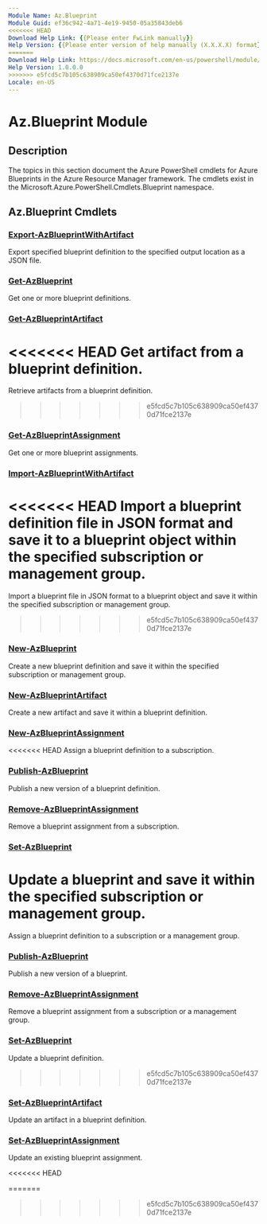 ```yaml
---
Module Name: Az.Blueprint
Module Guid: ef36c942-4a71-4e19-9450-05a35843deb6
<<<<<<< HEAD
Download Help Link: {{Please enter FwLink manually}}
Help Version: {{Please enter version of help manually (X.X.X.X) format}}
=======
Download Help Link: https://docs.microsoft.com/en-us/powershell/module/az.blueprint
Help Version: 1.0.0.0
>>>>>>> e5fcd5c7b105c638909ca50ef4370d71fce2137e
Locale: en-US
---
```


# Az.Blueprint Module
## Description
The topics in this section document the Azure PowerShell cmdlets for Azure Blueprints in the Azure Resource Manager framework. The cmdlets exist in the Microsoft.Azure.PowerShell.Cmdlets.Blueprint namespace.

## Az.Blueprint Cmdlets
### [Export-AzBlueprintWithArtifact](Export-AzBlueprintWithArtifact.md)
Export specified blueprint definition to the specified output location as a JSON file. 

### [Get-AzBlueprint](Get-AzBlueprint.md)
Get one or more blueprint definitions.

### [Get-AzBlueprintArtifact](Get-AzBlueprintArtifact.md)
<<<<<<< HEAD
Get artifact from a blueprint definition.
=======
Retrieve artifacts from a blueprint definition.
>>>>>>> e5fcd5c7b105c638909ca50ef4370d71fce2137e

### [Get-AzBlueprintAssignment](Get-AzBlueprintAssignment.md)
Get one or more blueprint assignments.

### [Import-AzBlueprintWithArtifact](Import-AzBlueprintWithArtifact.md)
<<<<<<< HEAD
Import a blueprint definition file in JSON format and save it to a blueprint object within the specified subscription or management group.
=======
Import a blueprint file in JSON format to a blueprint object and save it within the specified subscription or management group.
>>>>>>> e5fcd5c7b105c638909ca50ef4370d71fce2137e

### [New-AzBlueprint](New-AzBlueprint.md)
Create a new blueprint definition and save it within the specified subscription or management group.

### [New-AzBlueprintArtifact](New-AzBlueprintArtifact.md)
Create a new artifact and save it within a blueprint definition.

### [New-AzBlueprintAssignment](New-AzBlueprintAssignment.md)
<<<<<<< HEAD
Assign a blueprint definition to a subscription.

### [Publish-AzBlueprint](Publish-AzBlueprint.md)
Publish a new version of a blueprint definition.

### [Remove-AzBlueprintAssignment](Remove-AzBlueprintAssignment.md)
Remove a blueprint assignment from a subscription.

### [Set-AzBlueprint](Set-AzBlueprint.md)
Update a blueprint and save it within the specified subscription or management group.
=======
Assign a blueprint definition to a subscription or a management group.

### [Publish-AzBlueprint](Publish-AzBlueprint.md)
Publish a new version of a blueprint.

### [Remove-AzBlueprintAssignment](Remove-AzBlueprintAssignment.md)
Remove a blueprint assignment from a subscription or a management group.

### [Set-AzBlueprint](Set-AzBlueprint.md)
Update a blueprint definition.
>>>>>>> e5fcd5c7b105c638909ca50ef4370d71fce2137e

### [Set-AzBlueprintArtifact](Set-AzBlueprintArtifact.md)
Update an artifact in a blueprint definition.

### [Set-AzBlueprintAssignment](Set-AzBlueprintAssignment.md)
Update an existing blueprint assignment.

<<<<<<< HEAD

=======
>>>>>>> e5fcd5c7b105c638909ca50ef4370d71fce2137e
